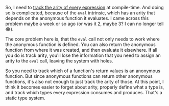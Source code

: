 So, I need to [track the arity of every expression](/daily/2024-11-07) at
compile-time. And doing so is complicated, because of the `eval` intrinsic,
which has an arity that depends on the anonymous function it evaluates. I came
across this problem maybe a week or so ago (or was it 2, maybe 3? I can no
longer tell 😂).

The core problem here is, that the `eval` call not only needs to work where the
anonymous function is defined. You can also return the anonymous function from
where it was created, and then evaluate it elsewhere. If all you do is track
arity, you'll lose the information that you need to assign an arity to the
`eval` call, leaving the system with holes.

So you need to track which of a function's return values is an anonymous
function. But since anonymous functions can return other anonymous functions,
it's also not enough to just track the arity of those. At this point, I think it
becomes easier to forget about arity, properly define what a type is, and track
which types every expression consumes and produces. That's a static type system.
